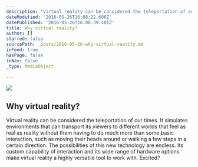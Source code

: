 ```yaml
---
description: "Virtual reality can be considered the teleportation of our times. It simulates environments that can transport its viewers to different worlds that feel as real as reality without them having to do much more than some basic interaction, such as moving their heads around or walking a few steps in a certain direction.\n\nThe possibilities of this new technology are endless. Its custom capability of interaction and its wide range of hardware options make virtual reality a highly versatile tool to work with. Excited? "
dateModified: '2016-05-26T16:08:22.606Z'
datePublished: '2016-05-26T16:08:39.481Z'
title: Why virtual reality?
author: []
starred: false
sourcePath: _posts/2016-05-26-why-virtual-reality.md
inFeed: true
hasPage: false
inNav: false
_type: MediaObject

---
```

<article style=""><img src="https://the-grid-user-content.s3-us-west-2.amazonaws.com/3249cdc4-65ec-4fd1-aa83-87d7ebf48517.jpg" /><h1>Why virtual reality?</h1><p>Virtual reality can be considered the teleportation of our times. It simulates environments that can transport its viewers to different worlds that feel as real as reality without them having to do much more than some basic interaction, such as moving their heads around or walking a few steps in a certain direction. The possibilities of this new technology are endless. Its custom capability of interaction and its wide range of hardware options make virtual reality a highly versatile tool to work with. Excited? </p></article>